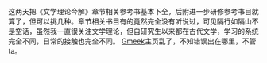 这两天把《文学理论今解》章节相关参考书基本下全，后附进一步研修参考书目就算了，但可以挑几种。章节相关书目有的竟然完全没有听说过，可见隔行如隔山不是空话，虽然我一直很关注文学理论，但自研究生以来都在古代文学，学习的系统完全不同，日常的接触也完全不同。
[Gmeek](https://meekdai.com/Gmeek.html)主页乱了，不知错误出在哪里，不管ta。